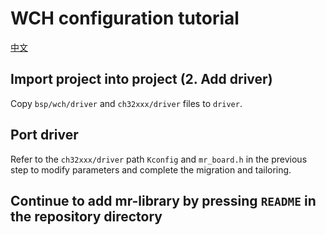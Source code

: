 # WCH configuration tutorial

[中文](README.md)

## Import project into project (2. Add driver)

Copy `bsp/wch/driver` and `ch32xxx/driver` files to `driver`.

## Port driver

Refer to the `ch32xxx/driver` path `Kconfig` and `mr_board.h` in the previous step to modify parameters and complete
the migration and tailoring.

## Continue to add mr-library by pressing `README` in the repository directory
